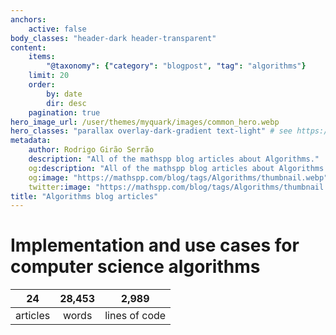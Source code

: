 ```yaml
---
anchors:
    active: false
body_classes: "header-dark header-transparent"
content:
    items:
        "@taxonomy": {"category": "blogpost", "tag": "algorithms"}
    limit: 20
    order:
        by: date
        dir: desc
    pagination: true
hero_image_url: /user/themes/myquark/images/common_hero.webp
hero_classes: "parallax overlay-dark-gradient text-light" # see https://demo.getgrav.org/blog-skeleton/blog/hero-classes
metadata:
    author: Rodrigo Girão Serrão
    description: "All of the mathspp blog articles about Algorithms."
    og:description: "All of the mathspp blog articles about Algorithms."
    og:image: "https://mathspp.com/blog/tags/Algorithms/thumbnail.webp"
    twitter:image: "https://mathspp.com/blog/tags/Algorithms/thumbnail.webp"
title: "Algorithms blog articles"
---
```



# Implementation and use cases for computer science algorithms


<table class="stats-table">
    <thead>
        <tr>
            <th style="text-align: center;">24</th>
            <th style="text-align: center;">28,453</th>
            <th style="text-align: center;">2,989</th>
        </tr>
    </thead>
    <tbody>
        <tr>
            <td style="text-align: center;">articles</td>
            <td style="text-align: center;">words</td>
            <td style="text-align: center;">lines of code</td>
        </tr>
    </tbody>
</table>